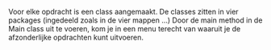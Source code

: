 Voor elke opdracht is een class aangemaakt. De classes zitten in vier packages (ingedeeld zoals in de vier mappen ...) Door de main method in de Main class uit te voeren, kom je in een menu terecht van waaruit je de afzonderlijke opdrachten kunt uitvoeren.
